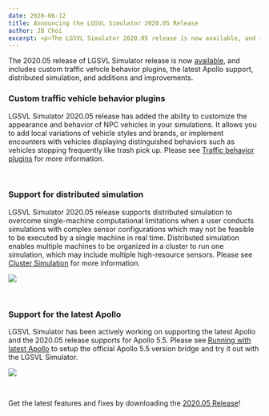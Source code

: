 ```yaml
---
date: 2020-06-12
title: Announcing the LGSVL Simulator 2020.05 Release
author: JB Choi
excerpt: <p>The LGSVL Simulator 2020.05 release is now available, and includes custom traffic vehicle behavior plugin, distributed simulation, Apollo 5.5 support, and additions and improvements.</p>
---
```


The 2020.05 release of LGSVL Simulator release is now [available](https://github.com/lgsvl/simulator/releases/tag/2020.05), and includes custom traffic vehicle behavior plugins, the latest Apollo support, distributed simulation, and additions and improvements.

### Custom traffic vehicle behavior plugins

LGSVL Simulator 2020.05 release has added the ability to customize the appearance and behavior of NPC vehicles in your simulations. It allows you to add local variations of vehicle styles and brands, or implement encounters with vehicles displaying distinguished behaviors such as vehicles stopping frequently like trash pick up. Please see [Traffic behavior plugins](https://www.lgsvlsimulator.com/docs/npc-plugins/) for more information. 

<br />

### Support for distributed simulation

LGSVL Simulator 2020.05 release supports distributed simulation to overcome single-machine computational limitations when a user conducts simulations with complex sensor configurations which may not be feasible to be executed by a single machine in real time. Distributed simulation enables multiple machines to be organized in a cluster to run one simulation, which may include multiple high-resource sensors. Please see [Cluster Simulation](https://www.lgsvlsimulator.com/docs/clusters-tab/#how-to-add-a-cluster) for more information. 

[![]({{site.baseurl}}/images/blog/2020-06-04-2020-05-release-clusters.png)]({{site.baseurl}}/images/blog/2020-06-04-2020-05-release-clusters.png)

<br />

### Support for the latest Apollo

LGSVL Simulator has been actively working on supporting the latest Apollo and the 2020.05 release supports for Apollo 5.5. Please see [Running with latest Apollo](https://www.lgsvlsimulator.com/docs/apollo-master-instructions/) to setup the official Apollo 5.5 version bridge and try it out with the LGSVL Simulator.

[![]({{site.baseurl}}/images/blog/2020-06-04-2020-05-release-apollo.png)]({{site.baseurl}}/images/blog/2020-06-04-2020-05-release-apollo.png)

<br />

Get the latest features and fixes by downloading the [2020.05 Release](https://github.com/lgsvl/simulator/releases/tag/2020.05)!